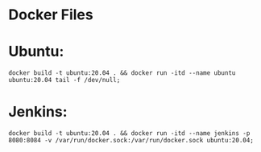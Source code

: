 # Docker Files
    
# Ubuntu:
    docker build -t ubuntu:20.04 . && docker run -itd --name ubuntu ubuntu:20.04 tail -f /dev/null;
# Jenkins:
    docker build -t ubuntu:20.04 . && docker run -itd --name jenkins -p 8080:8084 -v /var/run/docker.sock:/var/run/docker.sock ubuntu:20.04;